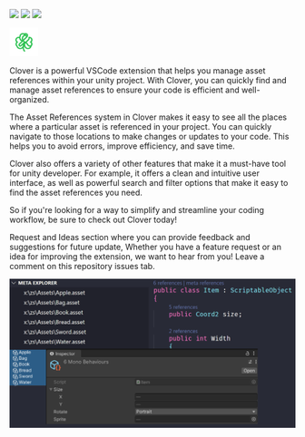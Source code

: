 [![](https://img.shields.io/visual-studio-marketplace/v/november.clover-unity)](https://marketplace.visualstudio.com/items?itemName=november.clover-unity)
[![](https://img.shields.io/visual-studio-marketplace/d/november.clover-unity)](https://marketplace.visualstudio.com/items?itemName=november.clover-unity)
![](https://img.shields.io/github/license/novemberi/clover)

<img src="resources/clover.png" width=10% height=10%>

Clover is a powerful VSCode extension that helps you manage asset references within your unity project. With Clover, you can quickly find and manage asset references to ensure your code is efficient and well-organized.

The Asset References system in Clover makes it easy to see all the places where a particular asset is referenced in your project. You can quickly navigate to those locations to make changes or updates to your code. This helps you to avoid errors, improve efficiency, and save time.

Clover also offers a variety of other features that make it a must-have tool for unity developer. For example, it offers a clean and intuitive user interface, as well as powerful search and filter options that make it easy to find the asset references you need.

So if you're looking for a way to simplify and streamline your coding workflow, be sure to check out Clover today!

Request and Ideas section where you can provide feedback and suggestions for future update, Whether you have a feature request or an idea for improving the extension, we want to hear from you! Leave a comment on this repository issues tab.

![clover-introduce](/resources/clover-introduce-preview-1.png)
